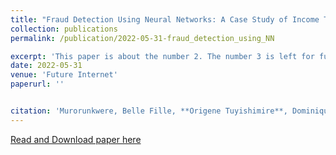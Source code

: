 ```yaml
---
title: "Fraud Detection Using Neural Networks: A Case Study of Income Tax"
collection: publications
permalink: /publication/2022-05-31-fraud_detection_using_NN

excerpt: 'This paper is about the number 2. The number 3 is left for future work.'
date: 2022-05-31
venue: 'Future Internet'
paperurl: ''


citation: 'Murorunkwere, Belle Fille, **Origene Tuyishimire**, Dominique Haughton, and Joseph Nzabanita. (2022). &quot;Fraud Detection Using Neural Networks: A Case Study of Income Tax.&quot; <i>Future Internet</i>. 1(2).'
---
```


[Read and Download paper here](https://www.mdpi.com/1999-5903/14/6/168)



